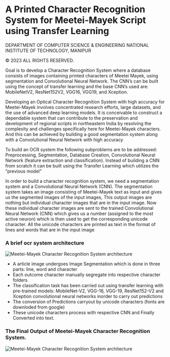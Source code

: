 # A Printed Character Recognition System for Meetei-Mayek Script using Transfer Learning

DEPARTMENT OF COMPUTER SCIENCE & ENGINEERING NATIONAL INSTITUTE OF TECHNOLOGY, MANIPUR

© 2023 ALL RIGHTS RESERVED. 





Goal is to develop a Character Recognition System where a database consists of images containing printed characters of Meetei Mayek, using segmentation and Convolutional Neural Network. The CNN’s can be built using the concept of transfer learning and the base CNN’s used are: MobileNetV2, ResNet152V2, VGG16, VGG19, and Xception.

Developing an Optical Character Recognition System with high accuracy for Meetei-Mayek involves concentrated research efforts, large datasets, and the use of advanced deep learning models. It is conceivable to construct a dependable system that can contribute to the preservation and development of regional scripts in northeastern India by resolving the complexity and challenges specifically here for Meetei-Mayek characters. And this can be achieved by building a good segmentation system along with a Convolutional Neural Network with high accuracy


To build an OCR system the following subproblems are to be addressed: Preprocessing, Segmentation, Database Creation, Convolutional Neural Network (feature extraction and classification). Instead of building a CNN from scratch it can be built using the Transfer Learning which utilizes the “previous model”


In order to build a character recognition system, we need a segmentation system and a Convolutional Neural Network (CNN). The segmentation system takes an image consisting of Meetei-Mayek text as input and gives us the segmented images of the input images, This output images are nothing but individual character images that are in the input image. Now these individual character images are sent to the trained Convolutional Neural Network (CNN) which gives us a number (assigned to the most active neuron) which is then used to get the corresponding unicode character. All the unicode characters are printed as text in the format of lines and words that are in the input image

### A brief ocr system architecture 
![Meetei-Mayek Character Recognition System architecture ](https://github.com/Mr-barnes/Final_Year_project/blob/main/meetei_mayek_Article%20images/images/1.3.png)

- A article image undergoes Image Segmentation which is done in three parts: line, word and character
- Each outcome character manually segregate into respective character folders
- The classification task has been carried out using transfer learning with pre-trained models: MobileNet-V2, VGG-16, VGG-19, ResNet152-V2 and Xception convolutional neural networks inorder to carry out predictions
- The conversion of Predictions carryout by unicode characters (fonts are downloded from google)
- These unicode characters process with respective CNN and Finally Converted into text.
### The Final Output of Meetei-Mayek Character Recognition System.
![Meetei-Mayek Character Recognition System architecture ](https://github.com/Mr-barnes/Final_Year_project/blob/main/meetei_mayek_Article%20images/images/4.12.png)
